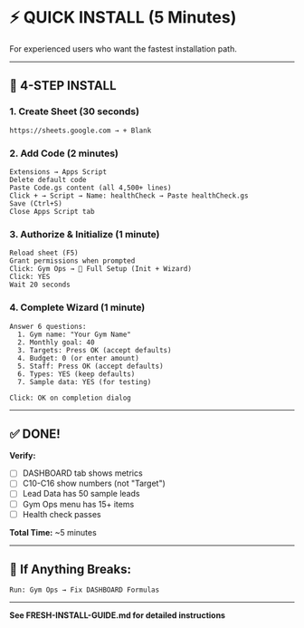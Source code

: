 # ⚡ QUICK INSTALL (5 Minutes)

For experienced users who want the fastest installation path.

---

## 🚀 4-STEP INSTALL

### **1. Create Sheet** (30 seconds)
```
https://sheets.google.com → + Blank
```

### **2. Add Code** (2 minutes)
```
Extensions → Apps Script
Delete default code
Paste Code.gs content (all 4,500+ lines)
Click + → Script → Name: healthCheck → Paste healthCheck.gs
Save (Ctrl+S)
Close Apps Script tab
```

### **3. Authorize & Initialize** (1 minute)
```
Reload sheet (F5)
Grant permissions when prompted
Click: Gym Ops → 🚀 Full Setup (Init + Wizard)
Click: YES
Wait 20 seconds
```

### **4. Complete Wizard** (1 minute)
```
Answer 6 questions:
  1. Gym name: "Your Gym Name"
  2. Monthly goal: 40
  3. Targets: Press OK (accept defaults)
  4. Budget: 0 (or enter amount)
  5. Staff: Press OK (accept defaults)
  6. Types: YES (keep defaults)
  7. Sample data: YES (for testing)
  
Click: OK on completion dialog
```

---

## ✅ DONE!

**Verify:**
- [ ] DASHBOARD tab shows metrics
- [ ] C10-C16 show numbers (not "Target")
- [ ] Lead Data has 50 sample leads
- [ ] Gym Ops menu has 15+ items
- [ ] Health check passes

**Total Time:** ~5 minutes

---

## 🔧 If Anything Breaks:

```
Run: Gym Ops → Fix DASHBOARD Formulas
```

---

**See FRESH-INSTALL-GUIDE.md for detailed instructions**

